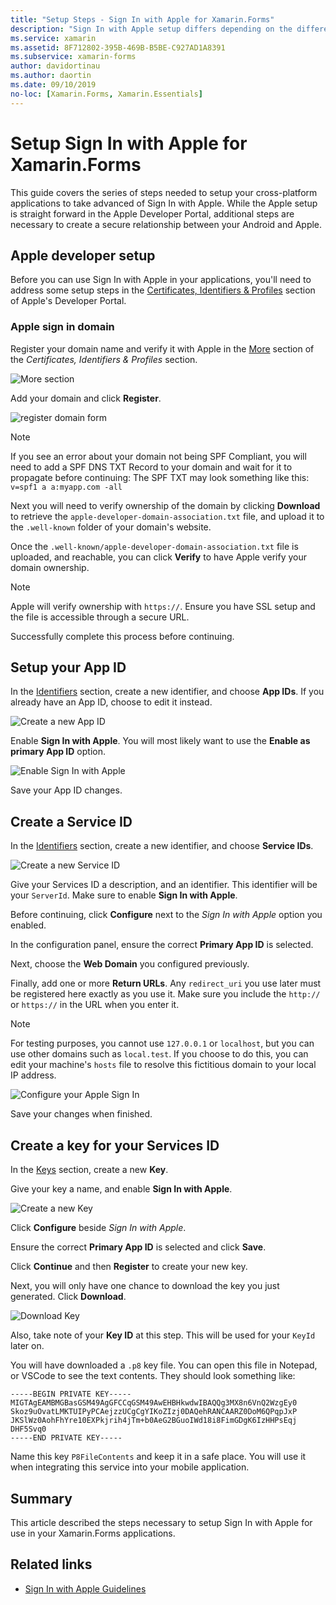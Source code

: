 ```yaml
---
title: "Setup Steps - Sign In with Apple for Xamarin.Forms"
description: "Sign In with Apple setup differs depending on the different platforms your mobile application targets."
ms.service: xamarin
ms.assetid: 8F712802-395B-469B-B5BE-C927AD1A8391
ms.subservice: xamarin-forms
author: davidortinau
ms.author: daortin
ms.date: 09/10/2019
no-loc: [Xamarin.Forms, Xamarin.Essentials]
---
```


# Setup Sign In with Apple for Xamarin.Forms

This guide covers the series of steps needed to setup your cross-platform applications to take advanced of Sign In with Apple. While the Apple setup is straight forward in the Apple Developer Portal, additional steps are necessary to create a secure relationship between your Android and Apple. 

## Apple developer setup

Before you can use Sign In with Apple in your applications, you'll need to address some setup steps in the [Certificates, Identifiers & Profiles](https://developer.apple.com/account/resources/) section of Apple's Developer Portal.

### Apple sign in domain

Register your domain name and verify it with Apple in the [More](https://developer.apple.com/account/resources/services/list) section of the *Certificates, Identifiers & Profiles* section.

![More section](sign-in-images/readme-signin-domain-configure.png)

Add your domain and click **Register**.

![register domain form](sign-in-images/readme-signin-domain-more.png)

> [!NOTE]
> If you see an error about your domain not being SPF Compliant, you will need to add a SPF DNS TXT Record to your domain and wait for it to propagate before continuing:
> The SPF TXT may look something like this:
> `v=spf1 a a:myapp.com -all`

Next you will need to verify ownership of the domain by clicking **Download** to retrieve the `apple-developer-domain-association.txt` file, and upload it to the `.well-known` folder of your domain's website.

Once the `.well-known/apple-developer-domain-association.txt` file is uploaded, and reachable, you can click **Verify** to have Apple verify your domain ownership.

> [!NOTE]
> Apple will verify ownership with `https://`. Ensure you have SSL setup and the file is accessible through a secure URL.

Successfully complete this process before continuing.

## Setup your App ID

In the [Identifiers](https://developer.apple.com/account/resources/identifiers/list) section, create a new identifier, and choose **App IDs**. If you already have an App ID, choose to edit it instead.

![Create a new App ID](sign-in-images/readme-appid-create.png)

Enable **Sign In with Apple**. You will most likely want to use the **Enable as primary App ID** option.

![Enable Sign In with Apple](sign-in-images/readme-appid-signin.png)

Save your App ID changes.

## Create a Service ID

In the [Identifiers](https://developer.apple.com/account/resources/identifiers/list/serviceId) section, create a new identifier, and choose **Service IDs**.

![Create a new Service ID](sign-in-images/readme-serviceid-create.png)

Give your Services ID a description, and an identifier.  This identifier will be your `ServerId`.  Make sure to enable **Sign In with Apple**.

Before continuing, click **Configure** next to the _Sign In with Apple_ option you enabled.

In the configuration panel, ensure the correct **Primary App ID** is selected.

Next, choose the **Web Domain** you configured previously.

Finally, add one or more **Return URLs**.  Any `redirect_uri` you use later must be registered here exactly as you use it.  Make sure you include the `http://` or `https://` in the URL when you enter it.

> [!NOTE]
> For testing purposes, you cannot use `127.0.0.1` or `localhost`, but you can use other domains such as `local.test`.  If you choose to do this, you can edit your machine's `hosts` file to resolve this fictitious domain to your local IP address.

![Configure your Apple Sign In](sign-in-images/readme-serviceid-configure.png)

Save your changes when finished.

## Create a key for your Services ID

In the [Keys](https://developer.apple.com/account/resources/authkeys/list) section, create a new **Key**.

Give your key a name, and enable **Sign In with Apple**.

![Create a new Key](sign-in-images/readme-key-create.png)

Click **Configure** beside _Sign In with Apple_.

Ensure the correct **Primary App ID** is selected and click **Save**.

Click **Continue** and then **Register** to create your new key.

Next, you will only have one chance to download the key you just generated.  Click **Download**.

![Download Key](sign-in-images/readme-key-download.png)

Also, take note of your **Key ID** at this step. This will be used for your `KeyId` later on.

You will have downloaded a `.p8` key file.  You can open this file in Notepad, or VSCode to see the text contents.  They should look something like:

```
-----BEGIN PRIVATE KEY-----
MIGTAgEAMBMGBasGSM49AgGFCCqGSM49AwEHBHkwdwIBAQQg3MX8n6VnQ2WzgEy0
Skoz9uOvatLMKTUIPyPCAejzzUCgCgYIKoZIzj0DAQehRANCAARZ0DoM6QPqpJxP
JKSlWz0AohFhYre10EXPkjrih4jTm+b0AeG2BGuoIWd18i8FimGDgK6IzHHPsEqj
DHF5Svq0
-----END PRIVATE KEY-----
```

Name this key `P8FileContents` and keep it in a safe place. You will use it when integrating this service into your mobile application.

## Summary

This article described the steps necessary to setup Sign In with Apple for use in your Xamarin.Forms applications.

## Related links

- [Sign In with Apple Guidelines](https://developer.apple.com/design/human-interface-guidelines/sign-in-with-apple/overview/)
  